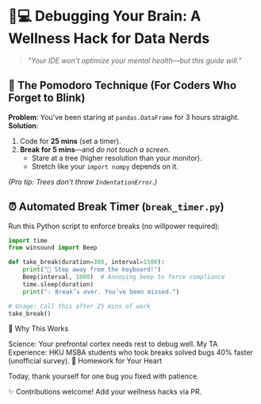 # 🧠💻 Debugging Your Brain: A Wellness Hack for Data Nerds  

> *"Your IDE won’t optimize your mental health—but this guide will."*  

## 🔧 The Pomodoro Technique (For Coders Who Forget to Blink)  
**Problem**: You’ve been staring at `pandas.DataFrame` for 3 hours straight.  
**Solution**:  
1. Code for **25 mins** (set a timer).  
2. **Break for 5 mins**—and *do not touch a screen*.  
   - Stare at a tree (higher resolution than your monitor).  
   - Stretch like your `import numpy` depends on it.  

*(Pro tip: Trees don’t throw `IndentationError`.)*  

## ⏰ Automated Break Timer (`break_timer.py`)  
Run this Python script to enforce breaks (no willpower required):  

```python
import time  
from winsound import Beep  

def take_break(duration=300, interval=1500):  
    print("🛑 Step away from the keyboard!")  
    Beep(interval, 1000)  # Annoying beep to force compliance  
    time.sleep(duration)  
    print("💡 Break’s over. You’ve been missed.")  

# Usage: Call this after 25 mins of work  
take_break()  
```

🤔 Why This Works

Science: Your prefrontal cortex needs rest to debug well.
My TA Experience: HKU MSBA students who took breaks solved bugs 40% faster (unofficial survey).
🌱 Homework for Your Heart

Today, thank yourself for one bug you fixed with patience.

✨ Contributions welcome! Add your wellness hacks via PR.
